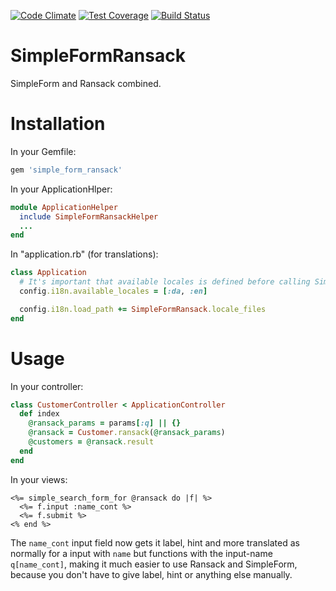 [![Code Climate](https://codeclimate.com/github/kaspernj/simple_form_ransack/badges/gpa.svg)](https://codeclimate.com/github/kaspernj/simple_form_ransack)
[![Test Coverage](https://codeclimate.com/github/kaspernj/simple_form_ransack/badges/coverage.svg)](https://codeclimate.com/github/kaspernj/simple_form_ransack)
[![Build Status](https://img.shields.io/shippable/540e7b9e3479c5ea8f9ec24f.svg)](https://app.shippable.com/projects/540e7b9e3479c5ea8f9ec24f/builds/latest)

# SimpleFormRansack

SimpleForm and Ransack combined.


# Installation

In your Gemfile:
```ruby
gem 'simple_form_ransack'
```

In your ApplicationHlper:
```ruby
module ApplicationHelper
  include SimpleFormRansackHelper
  ...
end
```

In "application.rb" (for translations):
```ruby
class Application
  # It's important that available locales is defined before calling SimpleFormRansack.locale_files
  config.i18n.available_locales = [:da, :en]

  config.i18n.load_path += SimpleFormRansack.locale_files
end
```

# Usage

In your controller:
```ruby
class CustomerController < ApplicationController
  def index
    @ransack_params = params[:q] || {}
    @ransack = Customer.ransack(@ransack_params)
    @customers = @ransack.result
  end
end
```

In your views:
```erb
<%= simple_search_form_for @ransack do |f| %>
  <%= f.input :name_cont %>
  <%= f.submit %>
<% end %>
```

The `name_cont` input field now gets it label, hint and more translated as normally for a input with `name` but functions with the input-name `q[name_cont]`, making it much easier to use Ransack and SimpleForm, because you don't have to give label, hint or anything else manually.
